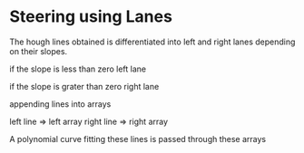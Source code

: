# Steering using Lanes 


The hough lines obtained is differentiated into left and right lanes depending on their slopes.

if the slope is less than zero left lane

if the slope is grater than zero right lane

appending lines into arrays

left line => left array
right line => right array

A polynomial curve fitting these lines is passed through these arrays



